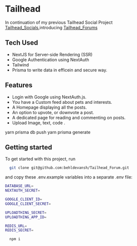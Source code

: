 
# Tailhead 
 In continuation of my previous Tailhead Social Project [Tailhead_Socials](https://github.com/behldevansh/Tailhead_Socials),introducing [Tailhead_Forums](https://github.com/behldevansh/Tailhead_Forum)



## Tech Used
- NextJS for Server-side Rendering (SSR)
- Google Authentication using NextAuth
- Tailwind
- Prisma to write data in efficein and secure way. 

## Features
- Login with Google using NextAuth.js.
- You have a Custom feed about pets and interests.
- A Homepage displaying all the posts.
- An option to upvote, or downvote a post.
- A dedicated page for reading and commenting on posts.
- Upload Image, text, code .


yarn prisma db push
yarn prisma generate

## Getting started

To get started with this project, run

```bash
  git clone git@github.com:behldevansh/Tailhead_Forum.git
```

and copy these .env.example variables into a separate .env file:

```bash
DATABASE_URL=
NEXTAUTH_SECRET=

GOOGLE_CLIENT_ID=
GOOGLE_CLIENT_SECRET=

UPLOADTHING_SECRET=
UPLOADTHING_APP_ID=

REDIS_URL=
REDIS_SECRET=
```

```bash
  npm i
```